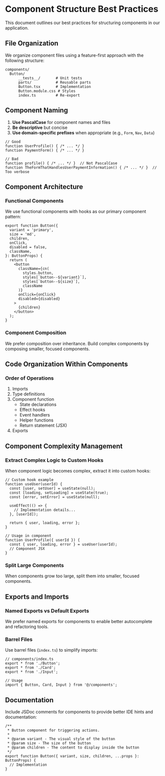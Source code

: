 # Component Structure Best Practices

This document outlines our best practices for structuring components in our application.

## File Organization

We organize component files using a feature-first approach with the following structure:

```
components/
  Button/
      __tests__/       # Unit tests
      parts/           # Reusable parts
      Button.tsx       # Implementation
      Button.module.css # Styles
      index.ts         # Re-export
```

## Component Naming

1. **Use PascalCase** for component names and files
2. **Be descriptive** but concise
3. **Use domain-specific prefixes** when appropriate (e.g., `Form`, `Nav`, `Data`)

```tsx
// Good
function UserProfile() { /* ... */ }
function PaymentForm() { /* ... */ }

// Bad
function profile() { /* ... */ }  // Not PascalCase
function TheFormThatHandlesUserPaymentInformation() { /* ... */ }  // Too verbose
```

## Component Architecture

### Functional Components

We use functional components with hooks as our primary component pattern:

```tsx
export function Button({
  variant = 'primary',
  size = 'md',
  children,
  onClick,
  disabled = false,
  className,
}: ButtonProps) {
  return (
    <button
      className={cn(
        styles.button,
        styles[`button--${variant}`],
        styles[`button--${size}`],
        className
      )}
      onClick={onClick}
      disabled={disabled}
    >
      {children}
    </button>
  );
}
```

### Component Composition

We prefer composition over inheritance. Build complex components by composing smaller, focused components.

## Code Organization Within Components

### Order of Operations

1. Imports
2. Type definitions
3. Component function
   - State declarations
   - Effect hooks
   - Event handlers
   - Helper functions
   - Return statement (JSX)
4. Exports

## Component Complexity Management

### Extract Complex Logic to Custom Hooks

When component logic becomes complex, extract it into custom hooks:

```tsx
// Custom hook example
function useUser(userId) {
  const [user, setUser] = useState(null);
  const [loading, setLoading] = useState(true);
  const [error, setError] = useState(null);
  
  useEffect(() => {
    // Implementation details...
  }, [userId]);
  
  return { user, loading, error };
}

// Usage in component
function UserProfile({ userId }) {
  const { user, loading, error } = useUser(userId);
  // Component JSX
}
```

### Split Large Components

When components grow too large, split them into smaller, focused components.

## Exports and Imports

### Named Exports vs Default Exports

We prefer named exports for components to enable better autocomplete and refactoring tools.

### Barrel Files

Use barrel files (`index.ts`) to simplify imports:

```tsx
// components/index.ts
export * from './Button';
export * from './Card';
export * from './Input';

// Usage
import { Button, Card, Input } from '@/components';
```

## Documentation

Include JSDoc comments for components to provide better IDE hints and documentation:

```tsx
/**
 * Button component for triggering actions.
 * 
 * @param variant - The visual style of the button
 * @param size - The size of the button
 * @param children - The content to display inside the button
 */
export function Button({ variant, size, children, ...props }: ButtonProps) {
  // Implementation
}
```